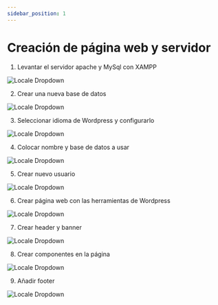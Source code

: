 ```yaml
---
sidebar_position: 1
---
```


# Creación de página web y servidor

1. Levantar el servidor apache y MySql con XAMPP

![Locale Dropdown](./img/10.jpg)

2.  Crear una nueva base de datos

![Locale Dropdown](./img/11.jpg)

3.  Seleccionar idioma de Wordpress y configurarlo

![Locale Dropdown](./img/12.jpg)

4.  Colocar nombre y base de datos a usar

![Locale Dropdown](./img/13.jpg)

5.  Crear nuevo usuario

![Locale Dropdown](./img/14.jpg)

6.  Crear página web con las herramientas de Wordpress

![Locale Dropdown](./img/15.jpg)

7.  Crear header y banner

![Locale Dropdown](./img/16.jpg)

8.  Crear componentes en la página

![Locale Dropdown](./img/17.jpg)

9.  Añadir footer

![Locale Dropdown](./img/18.jpg)


